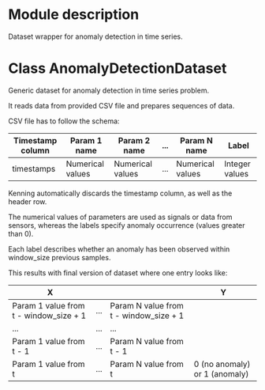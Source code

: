 # Module description
Dataset wrapper for anomaly detection in time series.

# Class AnomalyDetectionDataset

Generic dataset for anomaly detection in time series problem.

It reads data from provided CSV file and prepares sequences of data.

CSV file has to follow the schema:

| Timestamp column | Param 1 name     | Param 2 name     | ... | Param N name     | Label          |
|------------------|------------------|------------------|-----|------------------|----------------|
| timestamps       | Numerical values | Numerical values | ... | Numerical values | Integer values |

Kenning automatically discards the timestamp column, as well as the
header row.

The numerical values of parameters are used as signals or data from
sensors, whereas the labels specify anomaly occurrence (values greater
than 0).

Each label describes whether an anomaly has been observed within
<span class="title-ref">window_size</span> previous samples.

This results with final version of dataset where one entry looks like:

| X                                                                     |     |                                                                       | Y                             |
|-----------------------------------------------------------------------|-----|-----------------------------------------------------------------------|-------------------------------|
| Param 1 value from <span class="title-ref">t - window_size + 1</span> | ... | Param N value from <span class="title-ref">t - window_size + 1</span> |                               |
| ...                                                                   | ... | ...                                                                   |                               |
| Param 1 value from <span class="title-ref">t - 1</span>               | ... | Param N value from <span class="title-ref">t - 1</span>               |                               |
| Param 1 value from <span class="title-ref">t</span>                   | ... | Param N value from <span class="title-ref">t</span>                   | 0 (no anomaly) or 1 (anomaly) |



